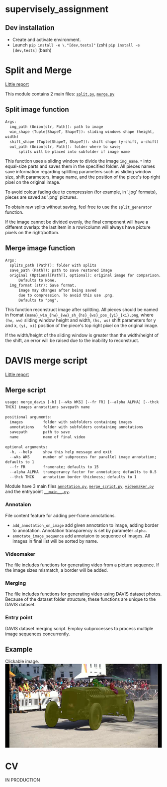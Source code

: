 # supervisely_assignment

## Dev installation
- Create and activate environment.
- Launch `pip install -e \."[dev,tests]"` (zsh) `pip install -e [dev,tests]` (bash)

# Split and Merge
[Little report](src/module/scripts/splitmerge/README.md)

This module contains 2 main files: [`split.py`](src/module/scripts/splitmerge/split.py), [`merge.py`](src/module/scripts/splitmerge/merge.py)

## Split image function

```
Args:
  img_path (Union[str, Path]): path to image
  win_shape (Tuple[ShapeT, ShapeT]): sliding windows shape (height, width)
  shift_shape (Tuple[ShapeT, ShapeT]): shift shape (y-shift, x-shift)
  out_path (Union[str, Path]): folder where to save;
      splits will be placed into subfolder if image name
```


This function uses a sliding window to divide the image `img_name.*` into equal-size parts and saves them in the specified folder. All pieces names save information regarding splitting parameters such as sliding window size, shift parameters, image name, and the position of the piece's top right pixel on the original image.

To avoid colour fading due to compression (for example, in '.jpg' formats), pieces are saved as '.png' pictures.

To obtain raw splits without saving, feel free to use the `split_generator` function.

If the image cannot be divided evenly, the final component will have a different overlap: the last item in a row/column will always have picture pixels on the right/bottom.


## Merge image function

```
Args:
  splits_path (PathT): folder with splits
  save_path (PathT): path to save restored image
  original (Optional[PathT], optional): original image for comparison.
      Defaults to None.
  img_format (str): Save format.
      Image may changes after being saved
      due to compression. To avoid this use .png.
      Defaults to "png".
```

This function reconstruct image after splitting. All pieces should be named in fromat `{name}_win_{hw}_{ww}_sh_{hs}_{ws}_pos_{yi}_{xi}.png`, where `(hw, ww)` sliding window height and width, `(hs, ws)` shift parameters for y and x, `(yi, xi)` position of the piece's top right pixel on the original image.

If the width/height of the sliding window is greater than the width/height of the shift, an error will be raised due to the inability to reconstruct.


# DAVIS merge script
[Little report](src/module/scripts/davis_merge/README.md)

## Merge script
```
usage: merge_davis [-h] [--wks WKS] [--fr FR] [--alpha ALPHA] [--thck THCK] images annotations savepath name

positional arguments:
  images         folder with subfolders containing images
  annotations    folder with subfolders containing annotations
  savepath       path to save
  name           name of final video

optional arguments:
  -h, --help     show this help message and exit
  --wks WKS      number of subprocess for parallel image annotation; defaults to 1
  --fr FR        framerate; defaults to 15
  --alpha ALPHA  transperancy factor for annotation; defaults to 0.5
  --thck THCK    annotation border thickness; defaults to 1
```

Module have 3 main files [`annotation.py`](src/module/scripts/davis_merge/annotation.py), [`merge_script.py`](src/module/scripts/davis_merge/merge_script.py), [`videomaker.py`](src/module/scripts/davis_merge/videomaker.py) and the entrypoint [`__main__.py`](src/module/scripts/davis_merge/__main__.py).

### Annotaion
File content feature for adding per-frame annotations. 
- `add_annotation_on_image` add given annotation to image, adding border to annotation. Annotation transparency is set by parameter `alpha`.
- `annotate_image_sequence` add annotaion to sequence of images. All images in final list will be sorted by name.

### Videomaker
The file includes functions for generating video from a picture sequence. If the image sizes mismatch, a border will be added. 

### Merging
The file includes functions for generating video using DAVIS dataset photos.
Because of the dataset folder structure, these functions are unique to the DAVIS dataset.

### Entry point
DAVIS dataset merging script. Employ subprocesses to process multiple image sequences concurrently.

## Example
Clickable image.
[![example](artifacts/example.png)](https://drive.google.com/file/d/1ccyOrO386El73O34CmxcsDpJTTuIsruq/view?usp=share_link)


# CV
IN PRODUCTION
<!-- - rembg странности с зависимостями при установке
- backgroundremover плохой код библиотеки с циклическими импортами. Из-за чего невозвожно без ручного переделывания заставить библиотеку работать. -->